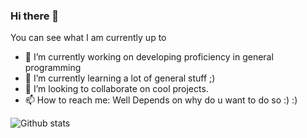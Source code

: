 ### Hi there 👋

<!--
**nachiketaraina/nachiketaraina** is a ✨ _special_ ✨ repository because its `README.md` (this file) appears on your GitHub profile.-->
You can see what I am currently up to 


- 🔭 I’m currently working on developing proficiency in general programming
- 🌱 I’m currently learning a lot of general stuff ;)
- 👯 I’m looking to collaborate on cool projects.
- 📫 How to reach me: Well Depends on why do u want to do so :) :)

![Github stats](https://github-readme-stats.vercel.app/api?username=nachiketaraina&theme=highcontrast&show_icons=true&count_private=true)



